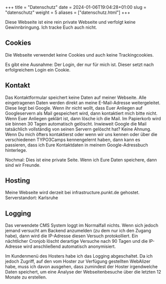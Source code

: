 +++
title = "Datenschutz"
date = 2024-01-06T19:04:28+01:00
slug = "datenschutz"
weight = 5
aliases = ["datenschutz.html"]
+++

Diese Webseite ist eine rein private Webseite und verfolgt keine Gewinnbringung. Ich tracke Euch auch nicht.

## Cookies

Die Webseite verwendet keine Cookies und auch keine Trackingcookies.

Es gibt eine Ausnahme: Der Login, der nur für mich ist. Dieser setzt nach erfolgreichem Login ein Cookie.

## Kontakt

Das Kontaktformular speichert keine Daten auf meiner Webseite. Alle eingetragenen Daten werden direkt an meine E-Mail-Adresse weitergeleitet. Diese liegt bei Google. Wenn ihr nicht wollt, dass Euer Anliegen auf Googleservern als Mail gespeichert wird, dann kontaktiert mich bitte nicht. Wenn Euer Anliegen geklärt ist, dann lösche ich die Mail. Im Papierkorb wird sie binnen 30 Tagen automatisch gelöscht. Inwieweit Google die Mail tatsächlich vollständig von seinen Servern gelöscht hat? Keine Ahnung. Wenn Du mich öfters kontaktierst oder wenn wir uns kennen oder über die verschiedenen TYPO3Camps kennengelernt haben, dann kann es passieren, dass ich Eure Kontaktdaten in meinem Google-Adressbuch hinterlege.

Nochmal: Dies ist eine private Seite. Wenn ich Eure Daten speichere, dann sind wir Freunde.

## Hosting

Meine Webseite wird derzeit bei infrastructure.punkt.de gehostet. Serverstandort: Karlsruhe

## Logging

Das verwendete CMS System loggt im Normalfall nichts. Wenn sich jedoch jemand versucht am Backend anzumelden (zu dem nur ich den Zugang habe), dann wird die IP-Adresse diesen Versuch protokolliert. Ein nächtlicher Cronjob löscht derartige Versuche nach 90 Tagen und die IP-Adresse wird anschließend automatisch anonymisiert.

Im Kundenmenü des Hosters habe ich das Logging abgeschaltet. Da ich jedoch Zugriff, auf den vom Hoster zur Verfügung gestellten WebAlizer habe, muss ich davon ausgehen, dass zumindest der Hoster irgendwelche Daten speichert, um eine Analyse der Webseitenbesuche über die letzten 12 Monate zu erstellen.
